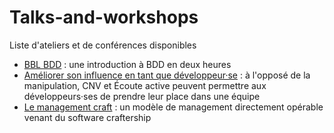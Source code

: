 # Talks-and-workshops
Liste d'ateliers et de conférences disponibles
- [BBL BDD](BBL%20BDD.md) : une introduction à BDD en deux heures
- [Améliorer son influence en tant que développeur·se](Improving%20one's%20influence%20as%20a%20developer%20-%20Am%C3%A9liorer%20son%20influence%20en%20tant%20que%20d%C3%A9veloppeur%C2%B7se.md) : à l'opposé de la manipulation, CNV et Écoute active peuvent permettre aux développeurs·ses de prendre leur place dans une équipe
- [Le management craft](Management%20craftership%20-%20Le%20management%20craft.md) :  un modèle de management directement opérable venant du software craftership
